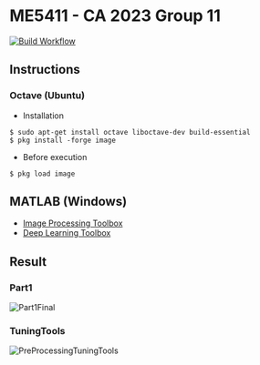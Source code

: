 # ME5411 - CA 2023 Group 11
[![Build Workflow](https://github.com/pllee4-study/ME5411/actions/workflows/build.yml/badge.svg)](https://github.com/pllee4-study/ME5411/actions/workflows/build.yml)

## Instructions

### Octave (Ubuntu)

- Installation

```
$ sudo apt-get install octave liboctave-dev build-essential
$ pkg install -forge image
```

- Before execution

```
$ pkg load image
```

## MATLAB (Windows)
- [Image Processing Toolbox](https://www.mathworks.com/products/image.html)
- [Deep Learning Toolbox](https://www.mathworks.com/products/deep-learning.html)

## Result

### Part1
![Part1Final](https://github.com/pllee4/devel-record/assets/42335542/a5a3ed78-2e83-4d9b-b81e-a6e3a09f8d1e)

### TuningTools
![PreProcessingTuningTools](https://github.com/pllee4/devel-record/assets/42335542/ffab9e3e-d10e-4b25-95a9-df3a62c39ab6)